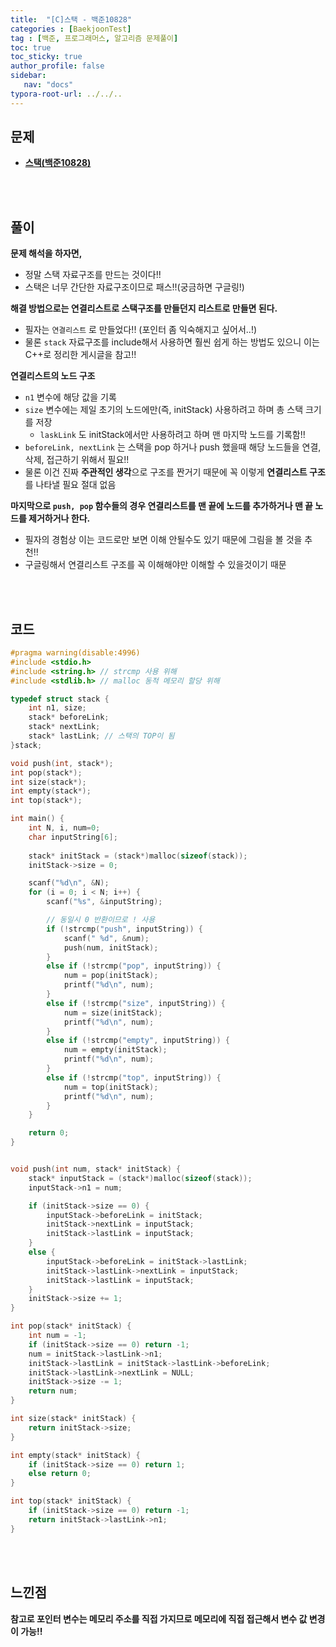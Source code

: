 ```yaml
---
title:  "[C]스택 - 백준10828"
categories : [BaekjoonTest]
tag : [백준, 프로그래머스, 알고리즘 문제풀이]
toc: true
toc_sticky: true
author_profile: false
sidebar:
   nav: "docs"
typora-root-url: ../../..
---
```




## 문제

* **[스택(백준10828)](https://www.acmicpc.net/problem/10828)**

<br><br>

## 풀이

**문제 해석을 하자면,**

* 정말 스택 자료구조를 만드는 것이다!!
* 스택은 너무 간단한 자료구조이므로 패스!!(궁금하면 구글링!)



**해결 방법으로는 연결리스트로 스택구조를 만들던지 리스트로 만들면 된다.**

* 필자는 `연결리스트` 로 만들었다!! (포인터 좀 익숙해지고 싶어서..!)
* 물론 `stack` 자료구조를 include해서 사용하면 훨씬 쉽게 하는 방법도 있으니 이는 C++로 정리한 게시글을 참고!!



**연결리스트의 노드 구조**

* `n1` 변수에 해당 값을 기록
* `size` 변수에는 제일 초기의 노드에만(즉, initStack) 사용하려고 하며 총 스택 크기를 저장
  * `laskLink` 도 initStack에서만 사용하려고 하며 맨 마지막 노드를 기록함!!
* `beforeLink, nextLink` 는 스택을 pop 하거나 push 했을때 해당 노드들을 연결, 삭제, 접근하기 위해서 필요!!
* 물론 이건 진짜 **주관적인 생각**으로 구조를 짠거기 때문에 꼭 이렇게 **연결리스트 구조**를 나타낼 필요 절대 없음



**마지막으로 `push, pop` 함수들의 경우 연결리스트를 맨 끝에 노드를 추가하거나 맨 끝 노드를 제거하거나 한다.**

* 필자의 경험상 이는 코드로만 보면 이해 안될수도 있기 때문에 그림을 볼 것을 추천!!
* 구글링해서 연결리스트 구조를 꼭 이해해야만 이해할 수 있을것이기 때문



<br><br>

## 코드

```c
#pragma warning(disable:4996)
#include <stdio.h>
#include <string.h> // strcmp 사용 위해
#include <stdlib.h> // malloc 동적 메모리 할당 위해

typedef struct stack {
	int n1, size;
	stack* beforeLink;
	stack* nextLink;
	stack* lastLink; // 스택의 TOP이 됨
}stack;

void push(int, stack*);
int pop(stack*);
int size(stack*);
int empty(stack*);
int top(stack*);

int main() {
	int N, i, num=0;
	char inputString[6];
	
	stack* initStack = (stack*)malloc(sizeof(stack));
	initStack->size = 0;

	scanf("%d\n", &N);
	for (i = 0; i < N; i++) {
		scanf("%s", &inputString);

		// 동일시 0 반환이므로 ! 사용
		if (!strcmp("push", inputString)) {
			scanf(" %d", &num);
			push(num, initStack);
		}
		else if (!strcmp("pop", inputString)) {
			num = pop(initStack);
			printf("%d\n", num);
		}
		else if (!strcmp("size", inputString)) {
			num = size(initStack);
			printf("%d\n", num);
		}
		else if (!strcmp("empty", inputString)) {
			num = empty(initStack);
			printf("%d\n", num);
		}
		else if (!strcmp("top", inputString)) {
			num = top(initStack);
			printf("%d\n", num);
		}
	}

	return 0;
}


void push(int num, stack* initStack) {
	stack* inputStack = (stack*)malloc(sizeof(stack));
	inputStack->n1 = num;

	if (initStack->size == 0) {
		inputStack->beforeLink = initStack;
		initStack->nextLink = inputStack;
		initStack->lastLink = inputStack;
	}
	else {
		inputStack->beforeLink = initStack->lastLink;
		initStack->lastLink->nextLink = inputStack;
		initStack->lastLink = inputStack;
	}
	initStack->size += 1;
}

int pop(stack* initStack) {
	int num = -1;
	if (initStack->size == 0) return -1;
	num = initStack->lastLink->n1;
	initStack->lastLink = initStack->lastLink->beforeLink;
	initStack->lastLink->nextLink = NULL;
	initStack->size -= 1;
	return num;
}

int size(stack* initStack) {
	return initStack->size;
}

int empty(stack* initStack) {
	if (initStack->size == 0) return 1;
	else return 0;
}

int top(stack* initStack) {
	if (initStack->size == 0) return -1;
	return initStack->lastLink->n1;
}
```

<br><br>

## 느낀점

**참고로 포인터 변수는 메모리 주소를 직접 가지므로 메모리에 직접 접근해서 변수 값 변경이 가능!!**

